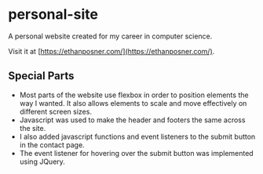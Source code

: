 # personal-site
A personal website created for my career in computer science.

Visit it at [https://ethanposner.com/](https://ethanposner.com/).

## Special Parts

- Most parts of the website use flexbox in order to position elements the way I wanted. It also
allows elements to scale and move effectively on different screen sizes.
- Javascript was used to make the header and footers the same across the site.
- I also added javascript functions and event listeners to the submit button in the contact page.
- The event listener for hovering over the submit button was implemented using JQuery.
